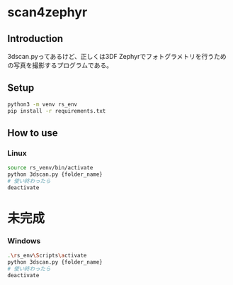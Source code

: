 # scan4zephyr

## Introduction

3dscan.pyってあるけど、正しくは3DF Zephyrでフォトグラメトリを行うための写真を撮影するプログラムである。

## Setup

```bash
python3 -m venv rs_env
pip install -r requirements.txt
```

## How to use

### Linux

```bash
source rs_venv/bin/activate
python 3dscan.py {folder_name}
# 使い終わったら
deactivate
```
# 未完成
### Windows

```bash
.\rs_env\Scripts\activate
python 3dscan.py {folder_name}
# 使い終わったら
deactivate
```
